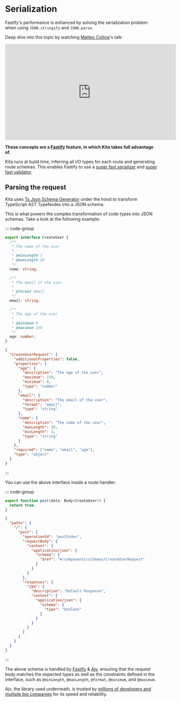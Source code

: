 # Serialization

Fastify's performance is enhanced by solving the serialization problem when
using `JSON.stringify` and `JSON.parse`.

Deep dive into this topic by watching [Matteo Collina](https://nodeland.dev/)'s
talk:

<iframe width="560" height="315" src="https://www.youtube-nocookie.com/embed/AcO6JgNkO_M?si=5mCthSHttWQ6HI3p&amp;start=556" title="YouTube video player" frameborder="0" allow="accelerometer; autoplay; clipboard-write; encrypted-media; gyroscope; picture-in-picture; web-share" allowfullscreen></iframe>

**These concepts are a
[Fastify](https://fastify.dev/docs/latest/Reference/Validation-and-Serialization/)
feature, in which Kita takes full advantage of.**

Kita runs at build time, inferring all I/O types for each route and generating
route schemas. This enables Fastify to use a
[super fast serializer](https://www.npmjs.com/package/fast-json-stringify) and
[super fast validator](https://www.npmjs.com/package/ajv).

## Parsing the request

Kita uses
[Ts Json Schema Generator](https://github.com/vega/ts-json-schema-generator)
under the hood to transform TypeScript AST TypeNodes into a JSON schema.

This is what powers the complex transformation of code types into JSON schemas.
Take a look at the following example:

::: code-group

```ts [Example definition]
export interface CreateUser {
  /**
   * The name of the user
   *
   * @minLength 3
   * @maxLength 20
   */
  name: string;

  /**
   * The email of the user
   *
   * @format email
   */
  email: string;

  /**
   * The age of the user
   *
   * @minimum 0
   * @maximum 150
   */
  age: number;
}
```

```json [Type Schema]
{
  "CreateUserRequest": {
    "additionalProperties": false,
    "properties": {
      "age": {
        "description": "The age of the user",
        "maximum": 150,
        "minimum": 0,
        "type": "number"
      },
      "email": {
        "description": "The email of the user",
        "format": "email",
        "type": "string"
      },
      "name": {
        "description": "The name of the user",
        "maxLength": 20,
        "minLength": 3,
        "type": "string"
      }
    },
    "required": ["name", "email", "age"],
    "type": "object"
  }
}
```

:::

You can use the above interface inside a route handler:

::: code-group

```ts [Example route]
export function post(data: Body<CreateUser>) {
  return true;
}
```

```json [Route Schema]
{
  "paths": {
    "/": {
      "post": {
        "operationId": "postIndex",
        "requestBody": {
          "content": {
            "application/json": {
              "schema": {
                "$ref": "#/components/schemas/CreateUserRequest"
              }
            }
          }
        },
        "responses": {
          "2XX": {
            "description": "Default Response",
            "content": {
              "application/json": {
                "schema": {
                  "type": "boolean"
                }
              }
            }
          }
        }
      }
    }
  }
}
```

:::

The above schema is handled by [Fastify](https://fastify.dev/) &
[Ajv](https://ajv.js.org/), ensuring that the request body matches the expected
types as well as the constraints defined in the interface, such as `@minLength`,
`@maxLength`, `@format`, `@minimum`, and `@maximum`.

Ajv, the library used underneath, is trusted by
[millions of developers and multiple big companies](https://ajv.js.org/#who-uses-ajv)
for its speed and reliability.
